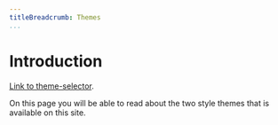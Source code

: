 ```yaml
---
titleBreadcrumb: Themes
...
```

Introduction
===============================
[Link to theme-selector](theme-selector).

On this page you will be able to read about the two style themes that is
available on this site.
